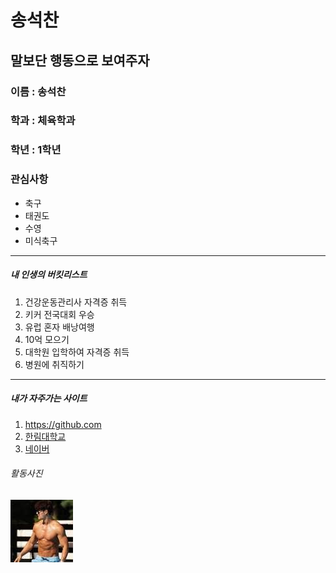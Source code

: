 송석찬  
======  
말보단 행동으로 보여주자  
---------------------------
### 이름 : 송석찬
### 학과 : 체육학과  
### 학년 : 1학년
### 관심사항  
  * 축구
  * 태권도 
  * 수영 
  * 미식축구
-----------------------------
##### 내 인생의 버킷리스트
1. 건강운동관리사 자격증 취득
2. 키커 전국대회 우승
3. 유럽 혼자 배낭여행 
4. 10억 모으기  
5. 대학원 입학하여 자격증 취득
6. 병원에 취직하기  
-----------------------------

##### 내가 자주가는 사이트  
1. https://github.com  
2. [한림대학교](https://www.hallym.com)
3. [네이버][1]


###### 활동사진
![김종국](김종국.jpg)




[1]:http://www.naver.com
